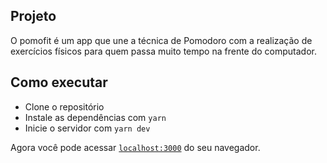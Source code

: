 

##  Projeto

O pomofit é um app que une a técnica de Pomodoro com a realização de exercícios físicos para quem passa muito tempo na frente do computador.


##  Como executar

- Clone o repositório
- Instale as dependências com `yarn`
- Inicie o servidor com `yarn dev`

Agora você pode acessar [`localhost:3000`](http://localhost:3000) do seu navegador.


